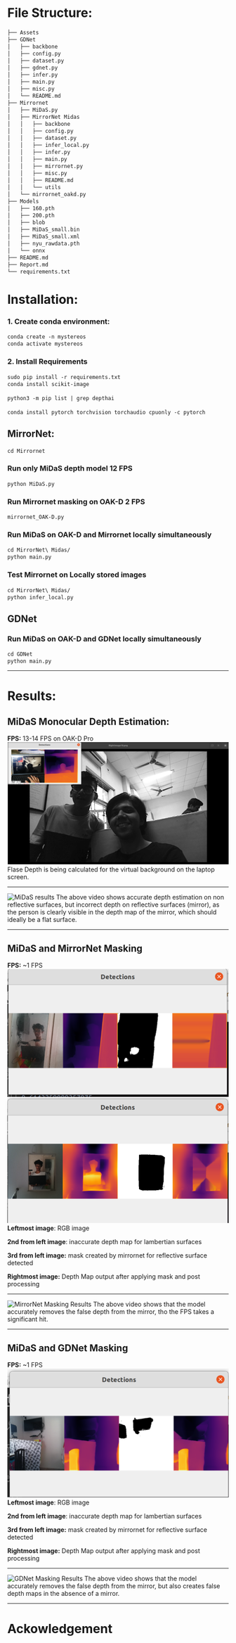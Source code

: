 # File Structure:
```
├── Assets
├── GDNet
│   ├── backbone
│   ├── config.py
│   ├── dataset.py
│   ├── gdnet.py
│   ├── infer.py
│   ├── main.py
│   ├── misc.py
│   └── README.md
├── Mirrornet
│   ├── MiDaS.py
│   ├── MirrorNet Midas
│   │   ├── backbone
│   │   ├── config.py
│   │   ├── dataset.py
│   │   ├── infer_local.py
│   │   ├── infer.py
│   │   ├── main.py
│   │   ├── mirrornet.py
│   │   ├── misc.py
│   │   ├── README.md
│   │   └── utils
│   └── mirrornet_oakd.py
├── Models
│   ├── 160.pth
│   ├── 200.pth
│   ├── blob
│   ├── MiDaS_small.bin
│   ├── MiDaS_small.xml
│   ├── nyu_rawdata.pth
│   └── onnx
├── README.md
├── Report.md
└── requirements.txt
```

# Installation:
### 1. Create conda environment:
```
conda create -n mystereos
conda activate mystereos
```
### 2. Install Requirements
```
sudo pip install -r requirements.txt
conda install scikit-image

python3 -m pip list | grep depthai

conda install pytorch torchvision torchaudio cpuonly -c pytorch
```
<!-- pip install git+https://github.com/lucasb-eyer/pydensecrf.git
pip3 install -U scikit-learn
pip install blobconverter
pip install depthai
pip install opencv-python -->

## **MirrorNet**:
```
cd Mirrornet
```
### Run only MiDaS depth model 12 FPS

    python MiDaS.py

### Run Mirrornet masking on OAK-D 2 FPS

    mirrornet_OAK-D.py 

### Run MiDaS on OAK-D and Mirrornet locally simultaneously

    cd MirrorNet\ Midas/
    python main.py

### Test Mirrornet on Locally stored images

    cd MirrorNet\ Midas/
    python infer_local.py

## **GDNet**
### Run MiDaS on OAK-D and GDNet locally simultaneously

    cd GDNet
    python main.py

---

# Results:

## **MiDaS Monocular Depth Estimation:**

**FPS:** 13-14 FPS on OAK-D Pro
![Midas Output](Assets/error.png)
Flase Depth is being calculated for the virtual background on the laptop screen.

---

![MiDaS results](Assets/midas.gif)
The above video shows accurate depth estimation on non reflective surfaces, but incorrect depth on reflective surfaces (mirror), as the person is clearly visible in the depth map of the mirror, which should ideally be a flat surface.

---

## **MiDaS and MirrorNet Masking**
**FPS:** ~1 FPS
![Mirrornet](Assets/MirrorNet1.png)
![Mirrornet](Assets/MirrorNet2.png)
**Leftmost image**: RGB image

**2nd from left image**: inaccurate depth map for lambertian surfaces

**3rd from left image:** mask created by mirrornet for reflective surface detected 

**Rightmost image:** Depth Map output after applying mask and post processing

---
![MirrorNet Masking Results](Assets/mirrornet.gif)
The above video shows that the model accurately removes the false depth from the mirror, tho the FPS takes a significant hit.

---
## **MiDaS and GDNet Masking**
**FPS:** ~1 FPS
![Mirrornet](Assets/MirrorNet3.png)
**Leftmost image**: RGB image

**2nd from left image**: inaccurate depth map for lambertian surfaces

**3rd from left image:** mask created by mirrornet for reflective surface detected 

**Rightmost image:** Depth Map output after applying mask and post processing

---
![GDNet Masking Results](Assets/gdnet.gif)
The above video shows that the model accurately removes the false depth from the mirror, but also creates false depth maps in the absence of a mirror. 

---

# Ackowledgement
